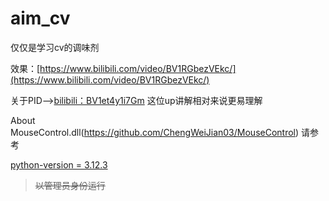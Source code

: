 # aim_cv

仅仅是学习cv的调味剂

效果：[https://www.bilibili.com/video/BV1RGbezVEkc/](https://www.bilibili.com/video/BV1RGbezVEkc/)

关于PID-->[bilibili：BV1et4y1i7Gm](https://www.bilibili.com/video/BV1et4y1i7Gm/ "哔哩哔哩")
这位up讲解相对来说更易理解

About MouseControl.dll(https://github.com/ChengWeiJian03/MouseControl)
请参考

<u>python-version = 3.12.3</u>
>~~以管理员身份运行~~
